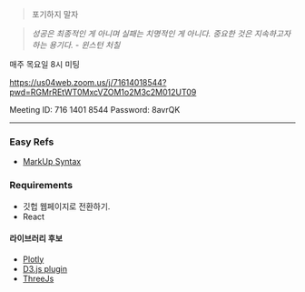 >포기하지 말자

>*성공은 최종적인 게 아니며 실패는 치명적인 게 아니다. 중요한 것은 지속하고자 하는 용기다. - 윈스턴 처칠*

매주 목요일 8시 미팅

https://us04web.zoom.us/j/71614018544?pwd=RGMrREtWT0MxcVZOM1o2M3c2M012UT09

Meeting ID: 716 1401 8544
Password: 8avrQK

---
### Easy Refs
* [MarkUp Syntax](https://guides.github.com/features/mastering-markdown/)

### Requirements
* 깃헙 웹페이지로 전환하기.
* React

#### 라이브러리 후보
* [Plotly](https://plotly.com/javascript/getting-started/#start-plotting)
* [D3.js plugin](https://github.com/Niekes/d3-3d)
* [ThreeJs](https://threejs.org/)
